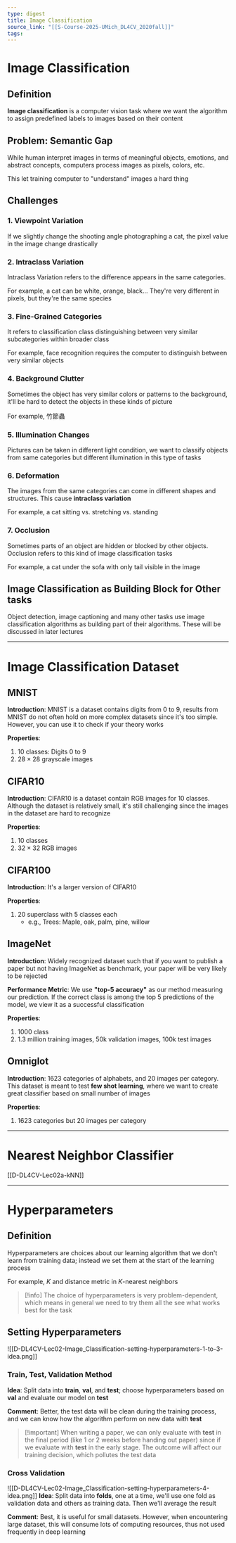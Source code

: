 ```yaml
---
type: digest
title: Image Classification
source_link: "[[S-Course-2025-UMich_DL4CV_2020fall]]"
tags:
---
```

# Image Classification
## Definition

**Image classification** is a computer vision task where we want the algorithm to assign predefined labels to images based on their content

## Problem: Semantic Gap

While human interpret images in terms of meaningful objects, emotions, and abstract concepts, computers process images as pixels, colors, etc.

This let training computer to "understand" images a hard thing

## Challenges
### 1. Viewpoint Variation

If we slightly change the shooting angle photographing a cat, the pixel value in the image change drastically

### 2. Intraclass Variation

Intraclass Variation refers to the difference appears in the same categories.

For example, a cat can be white, orange, black... They're very different in pixels, but they're the same species

### 3. Fine-Grained Categories

It refers to classification class distinguishing between very similar subcategories within broader class

For example, face recognition requires the computer to distinguish between very similar objects

### 4. Background Clutter

Sometimes the object has very similar colors or patterns to the background, it'll be hard to detect the objects in these kinds of picture

For example, 竹節蟲

### 5. Illumination Changes

Pictures can be taken in different light condition, we want to classify objects from same categories but different illumination in this type of tasks

### 6. Deformation

The images from the same categories can come in different shapes and structures. This cause **intraclass variation**

For example, a cat sitting vs. stretching vs. standing

### 7. Occlusion

Sometimes parts of an object are hidden or blocked by other objects. Occlusion refers to this kind of image classification tasks

For example, a cat under the sofa with only tail visible in the image

## Image Classification as Building Block for Other tasks

Object detection, image captioning and many other tasks use image classification algorithms as building part of their algorithms. These will be discussed in later lectures

---

# Image Classification Dataset
## MNIST

**Introduction**:
MNIST is a dataset contains digits from 0 to 9, results from MNIST do not often hold on more complex datasets since it's too simple. However, you can use it to check if your theory works

**Properties**:
1. 10 classes: Digits 0 to 9
2. $28\times 28$ grayscale images

## CIFAR10

**Introduction**:
CIFAR10 is a dataset contain RGB images for 10 classes. Although the dataset is relatively small, it's still challenging since the images in the dataset are hard to recognize

**Properties**:
1. 10 classes
2. $32\times 32$ RGB images

## CIFAR100

**Introduction**:
It's a larger version of CIFAR10

**Properties**:
1. 20 superclass with 5 classes each
	- e.g., Trees: Maple, oak, palm, pine, willow

## ImageNet

**Introduction**:
Widely recognized dataset such that if you want to publish a paper but not having ImageNet as benchmark, your paper will be very likely to be rejected

**Performance Metric**:
We use **"top-5 accuracy"** as our method measuring our prediction. If the correct class is among the top 5 predictions of the model, we view it as a successful classification

**Properties**:
1. 1000 class
2. 1.3 million training images, 50k validation images, 100k test images

## Omniglot

**Introduction**:
1623 categories of alphabets, and 20 images per category. This dataset is meant to test **few shot learning**, where we want to create great classifier based on small number of images

**Properties**:
1. 1623 categories but 20 images per category

---

# Nearest Neighbor Classifier

[[D-DL4CV-Lec02a-kNN]]


---

# Hyperparameters
## Definition

Hyperparameters are choices about our learning algorithm that we don't learn from training data; instead we set them at the start of the learning process

For example, $K$ and distance metric in $K$-nearest neighbors

> [!info] The choice of hyperparameters is very problem-dependent, which means in general we need to try them all the see what works best for the task

## Setting Hyperparameters

![[D-DL4CV-Lec02-Image_Classification-setting-hyperparameters-1-to-3-idea.png]]
### Train, Test, Validation Method

**Idea**:
Split data into **train**, **val**, and **test**; choose hyperparameters based on **val** and evaluate our model on **test**

**Comment**:
Better, the test data will be clean during the training process, and we can know how the algorithm perform on new data with **test**

> [!important] When writing a paper, we can only evaluate with **test** in the final period (like 1 or 2 weeks before handing out paper) since if we evaluate with **test** in the early stage. The outcome will affect our training decision, which pollutes the test data

### Cross Validation
![[D-DL4CV-Lec02-Image_Classification-setting-hyperparameters-4-idea.png]]
**Idea**:
Split data into **folds**, one at a time, we'll use one fold as validation data and others as training data. Then we'll average the result

**Comment**:
Best, it is useful for small datasets. However, when encountering large dataset, this will consume lots of computing resources, thus not used frequently in deep learning
